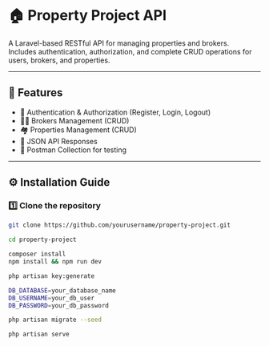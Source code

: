 # 🏠 Property Project API

A Laravel-based RESTful API for managing properties and brokers.  
Includes authentication, authorization, and complete CRUD operations for users, brokers, and properties.

---

## 🚀 Features

- 🔐 Authentication & Authorization (Register, Login, Logout)
- 🧑‍💼 Brokers Management (CRUD)
- 🏘️ Properties Management (CRUD)
- 🧾 JSON API Responses
- 🧰 Postman Collection for testing

---

## ⚙️ Installation Guide

### 1️⃣ Clone the repository
```bash
git clone https://github.com/yourusername/property-project.git

cd property-project

composer install
npm install && npm run dev

php artisan key:generate

DB_DATABASE=your_database_name
DB_USERNAME=your_db_user
DB_PASSWORD=your_db_password

php artisan migrate --seed

php artisan serve

```
